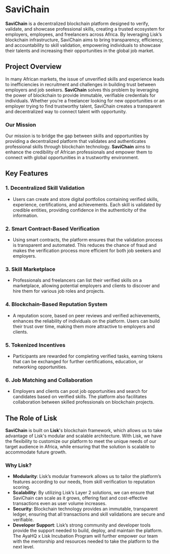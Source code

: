 # **SaviChain**

**SaviChain** is a decentralized blockchain platform designed to verify, validate, and showcase professional skills, creating a trusted ecosystem for employers, employees, and freelancers across Africa. By leveraging Lisk’s blockchain infrastructure, SaviChain aims to bring transparency, efficiency, and accountability to skill validation, empowering individuals to showcase their talents and increasing their opportunities in the global job market.

## **Project Overview**

In many African markets, the issue of unverified skills and experience leads to inefficiencies in recruitment and challenges in building trust between employers and job seekers. **SaviChain** solves this problem by leveraging the power of blockchain to provide immutable, verifiable credentials for individuals. Whether you're a freelancer looking for new opportunities or an employer trying to find trustworthy talent, SaviChain creates a transparent and decentralized way to connect talent with opportunity.

### **Our Mission**

Our mission is to bridge the gap between skills and opportunities by providing a decentralized platform that validates and authenticates professional skills through blockchain technology. **SaviChain** aims to enhance the credibility of African professionals and empower them to connect with global opportunities in a trustworthy environment.

## **Key Features**

### 1. **Decentralized Skill Validation**
   - Users can create and store digital portfolios containing verified skills, experience, certifications, and achievements. Each skill is validated by credible entities, providing confidence in the authenticity of the information.
### 2. **Smart Contract-Based Verification**
   - Using smart contracts, the platform ensures that the validation process is transparent and automated. This reduces the chance of fraud and makes the verification process more efficient for both job seekers and employers.   
### 3. **Skill Marketplace**
   - Professionals and freelancers can list their verified skills on a marketplace, allowing potential employers and clients to discover and hire them for various job roles and projects.   
### 4. **Blockchain-Based Reputation System**
   - A reputation score, based on peer reviews and verified achievements, enhances the reliability of individuals on the platform. Users can build their trust over time, making them more attractive to employers and clients.
### 5. **Tokenized Incentives**
   - Participants are rewarded for completing verified tasks, earning tokens that can be exchanged for further certifications, education, or networking opportunities.     
### 6. **Job Matching and Collaboration**
   - Employers and clients can post job opportunities and search for candidates based on verified skills. The platform also facilitates collaboration between skilled professionals on blockchain projects.    

## **The Role of Lisk**

**SaviChain** is built on **Lisk**'s blockchain framework, which allows us to take advantage of Lisk's modular and scalable architecture. With Lisk, we have the flexibility to customize our platform to meet the unique needs of our target audience in Africa, while ensuring that the solution is scalable to accommodate future growth. 

### **Why Lisk?**
- **Modularity**: Lisk’s modular framework allows us to tailor the platform’s features according to our needs, from skill verification to reputation scoring.
- **Scalability**: By utilizing Lisk’s Layer 2 solutions, we can ensure that SaviChain can scale as it grows, offering fast and cost-effective transactions even as user volume increases.
- **Security**: Blockchain technology provides an immutable, transparent ledger, ensuring that all transactions and skill validations are secure and verifiable.
- **Developer Support**: Lisk’s strong community and developer tools provide the support needed to build, deploy, and maintain the platform. The AyaHQ x Lisk Incubation Program will further empower our team with the mentorship and resources needed to take the platform to the next level.